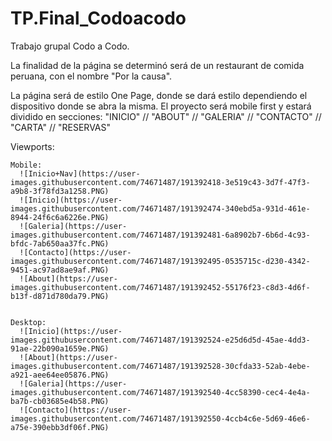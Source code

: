 # TP.Final_Codoacodo
Trabajo grupal Codo a Codo.

La finalidad de la página se determinó será de un restaurant de comida peruana, con el nombre "Por la causa".

La página será de estilo One Page, donde se dará estilo dependiendo el dispositivo donde se abra la misma. El proyecto será mobile first y estará dividido en secciones:
  "INICIO" // "ABOUT" // "GALERIA" // "CONTACTO" // "CARTA" // "RESERVAS"
  
Viewports:

    Mobile:
      ![Inicio+Nav](https://user-images.githubusercontent.com/74671487/191392418-3e519c43-3d7f-47f3-a9b8-3f78fd3a1258.PNG)
      ![Inicio](https://user-images.githubusercontent.com/74671487/191392474-340ebd5a-931d-461e-8944-24f6c6a6226e.PNG)
      ![Galeria](https://user-images.githubusercontent.com/74671487/191392481-6a8902b7-6b6d-4c93-bfdc-7ab650aa37fc.PNG)
      ![Contacto](https://user-images.githubusercontent.com/74671487/191392495-0535715c-d230-4342-9451-ac97ad8ae9af.PNG)
      ![About](https://user-images.githubusercontent.com/74671487/191392452-55176f23-c8d3-4d6f-b13f-d871d780da79.PNG)


    Desktop:
      ![Inicio](https://user-images.githubusercontent.com/74671487/191392524-e25d6d5d-45ae-4dd3-91ae-22b090a1659e.PNG)
      ![About](https://user-images.githubusercontent.com/74671487/191392528-30cfda33-52ab-4ebe-a921-aee64ee05876.PNG)
      ![Galeria](https://user-images.githubusercontent.com/74671487/191392540-4cc58390-cec4-4e4a-ba7b-cb03685e4b58.PNG)
      ![Contacto](https://user-images.githubusercontent.com/74671487/191392550-4ccb4c6e-5d69-46e6-a75e-390ebb3df06f.PNG)



